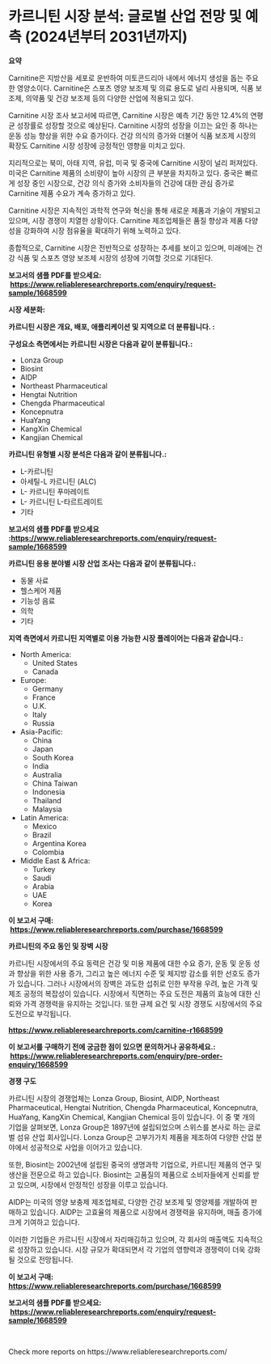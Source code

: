 <p><h1>카르니틴 시장 분석: 글로벌 산업 전망 및 예측 (2024년부터 2031년까지)</h1></p><p><strong>요약</strong></p>
<p><p>Carnitine은 지방산을 세포로 운반하여 미토콘드리아 내에서 에너지 생성을 돕는 주요한 영양소이다. Carnitine은 스포츠 영양 보조제 및 의료 용도로 널리 사용되며, 식품 보조제, 의약품 및 건강 보조제 등의 다양한 산업에 적용되고 있다.</p><p>Carnitine 시장 조사 보고서에 따르면, Carnitine 시장은 예측 기간 동안 12.4%의 연평균 성장률로 성장할 것으로 예상된다. Carnitine 시장의 성장을 이끄는 요인 중 하나는 운동 성능 향상을 위한 수요 증가이다. 건강 의식의 증가와 더불어 식품 보조제 시장의 확장도 Carnitine 시장 성장에 긍정적인 영향을 미치고 있다.</p><p>지리적으로는 북미, 아태 지역, 유럽, 미국 및 중국에 Carnitine 시장이 널리 퍼져있다. 미국은 Carnitine 제품의 소비량이 높아 시장의 큰 부분을 차지하고 있다. 중국은 빠르게 성장 중인 시장으로, 건강 의식 증가와 소비자들의 건강에 대한 관심 증가로 Carnitine 제품 수요가 계속 증가하고 있다.</p><p>Carnitine 시장은 지속적인 과학적 연구와 혁신을 통해 새로운 제품과 기술이 개발되고 있으며, 시장 경쟁이 치열한 상황이다. Carnitine 제조업체들은 품질 향상과 제품 다양성을 강화하여 시장 점유율을 확대하기 위해 노력하고 있다.</p><p>종합적으로, Carnitine 시장은 전반적으로 성장하는 추세를 보이고 있으며, 미래에는 건강 식품 및 스포츠 영양 보조제 시장의 성장에 기여할 것으로 기대된다.</p></p>
<p><strong>보고서의 샘플 PDF를 받으세요: &nbsp;<a href="https://www.reliableresearchreports.com/enquiry/request-sample/1668599">https://www.reliableresearchreports.com/enquiry/request-sample/1668599</a></strong></p>
<p><strong>시장 세분화:</strong></p>
<p><strong> 카르니틴 시장은 개요, 배포, 애플리케이션 및 지역으로 더 분류됩니다. :</strong></p>
<p><strong>구성요소 측면에서는 카르니틴 시장은 다음과 같이 분류됩니다.:</strong></p>
<p><ul><li>Lonza Group</li><li>Biosint</li><li>AIDP</li><li>Northeast Pharmaceutical</li><li>Hengtai Nutrition</li><li>Chengda Pharmaceutical</li><li>Koncepnutra</li><li>HuaYang</li><li>KangXin Chemical</li><li>Kangjian Chemical</li></ul></p>
<p><strong> 카르니틴 유형별 시장 분석은 다음과 같이 분류됩니다.:</strong></p>
<p><ul><li>L-카르니틴</li><li>아세틸-L 카르니틴 (ALC)</li><li>L- 카르니틴 푸마레이트</li><li>L- 카르니틴 L-타르트레이트</li><li>기타</li></ul></p>
<p><strong>보고서의 샘플 PDF를 받으세요 :<a href="https://www.reliableresearchreports.com/enquiry/request-sample/1668599">https://www.reliableresearchreports.com/enquiry/request-sample/1668599</a></strong></p>
<p><strong> 카르니틴 응용 분야별 시장 산업 조사는 다음과 같이 분류됩니다.:</strong></p>
<p><ul><li>동물 사료</li><li>헬스케어 제품</li><li>기능성 음료</li><li>의학</li><li>기타</li></ul></p>
<p><strong>지역 측면에서 카르니틴 지역별로 이용 가능한 시장 플레이어는 다음과 같습니다.:</strong></p>
<p><ul>
    <li>
        North America:
        <ul>
            <li>United States</li>
            <li>Canada</li>
        </ul>
    </li>
    <li>
        Europe:
        <ul>
            <li>Germany</li>
            <li>France</li>
            <li>U.K.</li>
            <li>Italy</li>
            <li>Russia</li>
        </ul>
    </li>
    <li>
        Asia-Pacific:
        <ul>
            <li>China</li>
            <li>Japan</li>
            <li>South Korea</li>
            <li>India</li>
            <li>Australia</li>
            <li>China Taiwan</li>
            <li>Indonesia</li>
            <li>Thailand</li>
            <li>Malaysia</li>
        </ul>
    </li>
    <li>
        Latin America:
        <ul>
            <li>Mexico</li>
            <li>Brazil</li>
            <li>Argentina Korea</li>
            <li>Colombia</li>
        </ul>
    </li>
    <li>
        Middle East & Africa:
        <ul>
            <li>Turkey</li>
            <li>Saudi</li>
            <li>Arabia</li>
            <li>UAE</li>
            <li>Korea</li>
        </ul>
    </li>
    </ul></p>
<p><strong>이 보고서 구매: &nbsp;<a href="https://www.reliableresearchreports.com/purchase/1668599">https://www.reliableresearchreports.com/purchase/1668599</a></strong></p>
<p><strong>카르니틴의 주요 동인 및 장벽 시장</strong></p>
<p><p>카르니틴 시장에서의 주요 동력은 건강 및 미용 제품에 대한 수요 증가, 운동 및 운동 성과 향상을 위한 사용 증가, 그리고 높은 에너지 수준 및 체지방 감소를 위한 선호도 증가가 있습니다. 그러나 시장에서의 장벽은 과도한 섭취로 인한 부작용 우려, 높은 가격 및 제조 공정의 복잡성이 있습니다. 시장에서 직면하는 주요 도전은 제품의 효능에 대한 신뢰와 가격 경쟁력을 유지하는 것입니다. 또한 규제 요건 및 시장 경쟁도 시장에서의 주요 도전으로 부각됩니다.</p></p>
<p><strong><a href="https://www.reliableresearchreports.com/carnitine-r1668599">https://www.reliableresearchreports.com/carnitine-r1668599</a></strong></p>
<p><strong>이 보고서를 구매하기 전에 궁금한 점이 있으면 문의하거나 공유하세요.: &nbsp;<a href="https://www.reliableresearchreports.com/enquiry/pre-order-enquiry/1668599">https://www.reliableresearchreports.com/enquiry/pre-order-enquiry/1668599</a></strong></p>
<p><strong>경쟁 구도</strong></p>
<p><p>카르니틴 시장의 경쟁업체는 Lonza Group, Biosint, AIDP, Northeast Pharmaceutical, Hengtai Nutrition, Chengda Pharmaceutical, Koncepnutra, HuaYang, KangXin Chemical, Kangjian Chemical 등이 있습니다. 이 중 몇 개의 기업을 살펴보면, Lonza Group은 1897년에 설립되었으며 스위스를 본사로 하는 글로벌 섬유 산업 회사입니다. Lonza Group은 고부가가치 제품을 제조하여 다양한 산업 분야에서 성공적으로 사업을 이어가고 있습니다.</p><p>또한, Biosint는 2002년에 설립된 중국의 생명과학 기업으로, 카르니틴 제품의 연구 및 생산을 전문으로 하고 있습니다. Biosint는 고품질의 제품으로 소비자들에게 신뢰를 받고 있으며, 시장에서 안정적인 성장을 이루고 있습니다.</p><p>AIDP는 미국의 영양 보충제 제조업체로, 다양한 건강 보조제 및 영양제를 개발하여 판매하고 있습니다. AIDP는 고효율의 제품으로 시장에서 경쟁력을 유지하며, 매출 증가에 크게 기여하고 있습니다.</p><p>이러한 기업들은 카르니틴 시장에서 자리매김하고 있으며, 각 회사의 매출액도 지속적으로 성장하고 있습니다. 시장 규모가 확대되면서 각 기업의 영향력과 경쟁력이 더욱 강화될 것으로 전망됩니다.</p></p>
<p><strong>이 보고서 구매: &nbsp; <a href="https://www.reliableresearchreports.com/purchase/1668599">https://www.reliableresearchreports.com/purchase/1668599</a></strong></p>
<p><strong>보고서의 샘플 PDF를 받으세요: &nbsp;<a href="https://www.reliableresearchreports.com/enquiry/request-sample/1668599">https://www.reliableresearchreports.com/enquiry/request-sample/1668599</a></strong><strong></strong></p>
<p>&nbsp;</p>
<p>Check more reports on https://www.reliableresearchreports.com/</p>